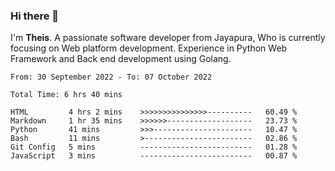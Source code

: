 ### Hi there 👋

I'm <b>Theis</b>. A passionate software developer from Jayapura, Who is currently focusing on Web platform development. Experience in Python Web Framework and Back end development using Golang.

 
 <!--START_SECTION:waka-->

```text
From: 30 September 2022 - To: 07 October 2022

Total Time: 6 hrs 40 mins

HTML         4 hrs 2 mins    >>>>>>>>>>>>>>>----------   60.49 %
Markdown     1 hr 35 mins    >>>>>>-------------------   23.73 %
Python       41 mins         >>>----------------------   10.47 %
Bash         11 mins         >------------------------   02.86 %
Git Config   5 mins          -------------------------   01.28 %
JavaScript   3 mins          -------------------------   00.87 %
```

<!--END_SECTION:waka-->
